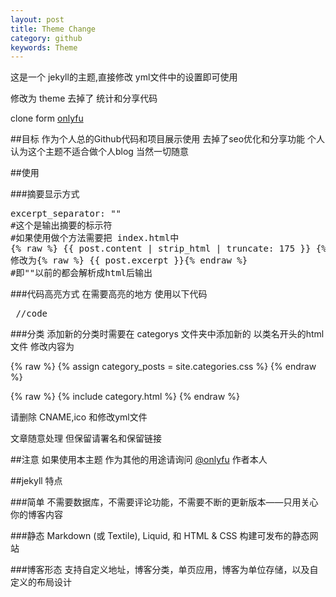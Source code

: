 ```yaml
---
layout: post
title: Theme Change
category: github
keywords: Theme
---
```

这是一个 jekyll的主题,直接修改 yml文件中的设置即可使用

修改为 theme 去掉了 统计和分享代码

clone form [onlyfu](https://github.com/onlyfu/logs)

##目标 
    作为个人总的Github代码和项目展示使用 
    去掉了seo优化和分享功能
    个人认为这个主题不适合做个人blog
    当然一切随意

##使用

###摘要显示方式
<pre class="prettyprint linenums">
excerpt_separator: "<!-s-more-->"
#这个是输出摘要的标示符
#如果使用做个方法需要把 index.html中
{% raw %} {{ post.content | strip_html | truncate: 175 }} {% endraw %}
修改为{% raw %} {{ post.excerpt }}{% endraw %}
#即"<!-s-more-->"以前的都会解析成html后输出
</pre>

###代码高亮方式
    在需要高亮的地方 使用以下代码
    <pre class="prettyprint linenums">
    //code
    </pre>

###分类
添加新的分类时需要在 categorys 文件夹中添加新的 以类名开头的html文件 修改内容为

{% raw %} {% assign category_posts = site.categories.css %} {% endraw %}

{% raw %} {% include category.html  %} {% endraw %}

请删除 CNAME,ico 和修改yml文件 

文章随意处理 但保留请署名和保留链接 

##注意 
如果使用本主题 作为其他的用途请询问 [@onlyfu](https://github.com/onlyfu) 作者本人

##jekyll 特点

###简单
不需要数据库，不需要评论功能，不需要不断的更新版本——只用关心你的博客内容

###静态
Markdown (或 Textile), Liquid, 和 HTML & CSS 构建可发布的静态网站

###博客形态
支持自定义地址，博客分类，单页应用，博客为单位存储，以及自定义的布局设计

